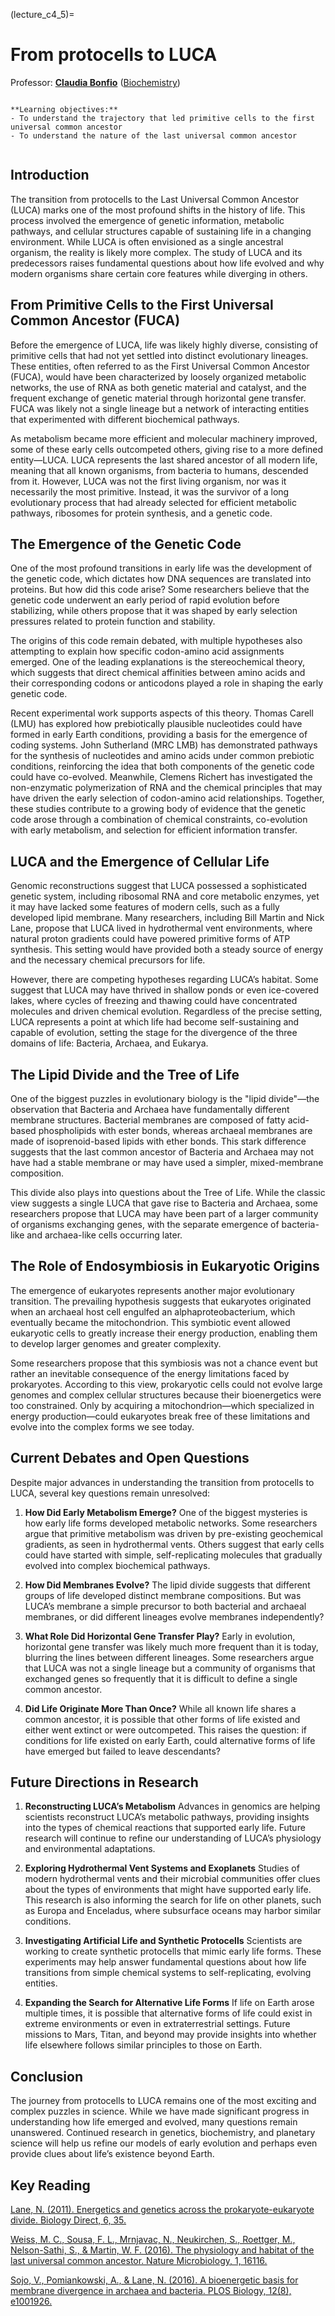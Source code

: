 (lecture_c4_5)=
# From protocells to LUCA

Professor: **[Claudia Bonfio](mailto:cb2036@cam.ac.uk)** ([Biochemistry](https://bonfiolab.eu/))

```{highlights}

**Learning objectives:**
- To understand the trajectory that led primitive cells to the first universal common ancestor
- To understand the nature of the last universal common ancestor


```

## Introduction
The transition from protocells to the Last Universal Common Ancestor (LUCA) marks one of the most profound shifts in the history of life. This process involved the emergence of genetic information, metabolic pathways, and cellular structures capable of sustaining life in a changing environment. While LUCA is often envisioned as a single ancestral organism, the reality is likely more complex. The study of LUCA and its predecessors raises fundamental questions about how life evolved and why modern organisms share certain core features while diverging in others.

## From Primitive Cells to the First Universal Common Ancestor (FUCA)
Before the emergence of LUCA, life was likely highly diverse, consisting of primitive cells that had not yet settled into distinct evolutionary lineages. These entities, often referred to as the First Universal Common Ancestor (FUCA), would have been characterized by loosely organized metabolic networks, the use of RNA as both genetic material and catalyst, and the frequent exchange of genetic material through horizontal gene transfer. FUCA was likely not a single lineage but a network of interacting entities that experimented with different biochemical pathways.

As metabolism became more efficient and molecular machinery improved, some of these early cells outcompeted others, giving rise to a more defined entity—LUCA. LUCA represents the last shared ancestor of all modern life, meaning that all known organisms, from bacteria to humans, descended from it. However, LUCA was not the first living organism, nor was it necessarily the most primitive. Instead, it was the survivor of a long evolutionary process that had already selected for efficient metabolic pathways, ribosomes for protein synthesis, and a genetic code.

## The Emergence of the Genetic Code
One of the most profound transitions in early life was the development of the genetic code, which dictates how DNA sequences are translated into proteins. But how did this code arise? Some researchers believe that the genetic code underwent an early period of rapid evolution before stabilizing, while others propose that it was shaped by early selection pressures related to protein function and stability.

The origins of this code remain debated, with multiple hypotheses also attempting to explain how specific codon-amino acid assignments emerged. One of the leading explanations is the stereochemical theory, which suggests that direct chemical affinities between amino acids and their corresponding codons or anticodons played a role in shaping the early genetic code.

Recent experimental work supports aspects of this theory. Thomas Carell (LMU) has explored how prebiotically plausible nucleotides could have formed in early Earth conditions, providing a basis for the emergence of coding systems. John Sutherland (MRC LMB) has demonstrated pathways for the synthesis of nucleotides and amino acids under common prebiotic conditions, reinforcing the idea that both components of the genetic code could have co-evolved. Meanwhile, Clemens Richert has investigated the non-enzymatic polymerization of RNA and the chemical principles that may have driven the early selection of codon-amino acid relationships. Together, these studies contribute to a growing body of evidence that the genetic code arose through a combination of chemical constraints, co-evolution with early metabolism, and selection for efficient information transfer.

## LUCA and the Emergence of Cellular Life
Genomic reconstructions suggest that LUCA possessed a sophisticated genetic system, including ribosomal RNA and core metabolic enzymes, yet it may have lacked some features of modern cells, such as a fully developed lipid membrane. Many researchers, including Bill Martin and Nick Lane, propose that LUCA lived in hydrothermal vent environments, where natural proton gradients could have powered primitive forms of ATP synthesis. This setting would have provided both a steady source of energy and the necessary chemical precursors for life.

However, there are competing hypotheses regarding LUCA’s habitat. Some suggest that LUCA may have thrived in shallow ponds or even ice-covered lakes, where cycles of freezing and thawing could have concentrated molecules and driven chemical evolution. Regardless of the precise setting, LUCA represents a point at which life had become self-sustaining and capable of evolution, setting the stage for the divergence of the three domains of life: Bacteria, Archaea, and Eukarya.

## The Lipid Divide and the Tree of Life
One of the biggest puzzles in evolutionary biology is the "lipid divide"—the observation that Bacteria and Archaea have fundamentally different membrane structures. Bacterial membranes are composed of fatty acid-based phospholipids with ester bonds, whereas archaeal membranes are made of isoprenoid-based lipids with ether bonds. This stark difference suggests that the last common ancestor of Bacteria and Archaea may not have had a stable membrane or may have used a simpler, mixed-membrane composition.

This divide also plays into questions about the Tree of Life. While the classic view suggests a single LUCA that gave rise to Bacteria and Archaea, some researchers propose that LUCA may have been part of a larger community of organisms exchanging genes, with the separate emergence of bacteria-like and archaea-like cells occurring later.

## The Role of Endosymbiosis in Eukaryotic Origins
The emergence of eukaryotes represents another major evolutionary transition. The prevailing hypothesis suggests that eukaryotes originated when an archaeal host cell engulfed an alphaproteobacterium, which eventually became the mitochondrion. This symbiotic event allowed eukaryotic cells to greatly increase their energy production, enabling them to develop larger genomes and greater complexity.

Some researchers propose that this symbiosis was not a chance event but rather an inevitable consequence of the energy limitations faced by prokaryotes. According to this view, prokaryotic cells could not evolve large genomes and complex cellular structures because their bioenergetics were too constrained. Only by acquiring a mitochondrion—which specialized in energy production—could eukaryotes break free of these limitations and evolve into the complex forms we see today.

## Current Debates and Open Questions
Despite major advances in understanding the transition from protocells to LUCA, several key questions remain unresolved:
1. **How Did Early Metabolism Emerge?**
One of the biggest mysteries is how early life forms developed metabolic networks. Some researchers argue that primitive metabolism was driven by pre-existing geochemical gradients, as seen in hydrothermal vents. Others suggest that early cells could have started with simple, self-replicating molecules that gradually evolved into complex biochemical pathways.

2. **How Did Membranes Evolve?**
The lipid divide suggests that different groups of life developed distinct membrane compositions. But was LUCA’s membrane a simple precursor to both bacterial and archaeal membranes, or did different lineages evolve membranes independently?

3. **What Role Did Horizontal Gene Transfer Play?**
Early in evolution, horizontal gene transfer was likely much more frequent than it is today, blurring the lines between different lineages. Some researchers argue that LUCA was not a single lineage but a community of organisms that exchanged genes so frequently that it is difficult to define a single common ancestor.

4. **Did Life Originate More Than Once?**
While all known life shares a common ancestor, it is possible that other forms of life existed and either went extinct or were outcompeted. This raises the question: if conditions for life existed on early Earth, could alternative forms of life have emerged but failed to leave descendants?

## Future Directions in Research
1. **Reconstructing LUCA’s Metabolism**
Advances in genomics are helping scientists reconstruct LUCA’s metabolic pathways, providing insights into the types of chemical reactions that supported early life. Future research will continue to refine our understanding of LUCA’s physiology and environmental adaptations.

2. **Exploring Hydrothermal Vent Systems and Exoplanets**
Studies of modern hydrothermal vents and their microbial communities offer clues about the types of environments that might have supported early life. This research is also informing the search for life on other planets, such as Europa and Enceladus, where subsurface oceans may harbor similar conditions.

3. **Investigating Artificial Life and Synthetic Protocells**
Scientists are working to create synthetic protocells that mimic early life forms. These experiments may help answer fundamental questions about how life transitions from simple chemical systems to self-replicating, evolving entities.

4. **Expanding the Search for Alternative Life Forms**
If life on Earth arose multiple times, it is possible that alternative forms of life could exist in extreme environments or even in extraterrestrial settings. Future missions to Mars, Titan, and beyond may provide insights into whether life elsewhere follows similar principles to those on Earth.

## Conclusion
The journey from protocells to LUCA remains one of the most exciting and complex puzzles in science. While we have made significant progress in understanding how life emerged and evolved, many questions remain unanswered. Continued research in genetics, biochemistry, and planetary science will help us refine our models of early evolution and perhaps even provide clues about life’s existence beyond Earth.

## Key Reading
[Lane, N. (2011). Energetics and genetics across the prokaryote-eukaryote divide. Biology Direct, 6, 35.](https://doi.org/10.1186/1745-6150-6-35)

[Weiss, M. C., Sousa, F. L., Mrnjavac, N., Neukirchen, S., Roettger, M., Nelson-Sathi, S., & Martin, W. F. (2016). The physiology and habitat of the last universal common ancestor. Nature Microbiology, 1, 16116.](https://doi.org/10.1038/nmicrobiol.2016.116)

[Sojo, V., Pomiankowski, A., & Lane, N. (2016). A bioenergetic basis for membrane divergence in archaea and bacteria. PLOS Biology, 12(8), e1001926.](https://doi.org/10.1371/journal.pbio.1001926)
